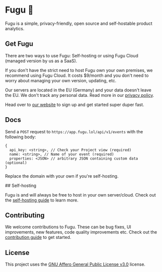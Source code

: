 # Fugu 🐡

Fugu is a simple, privacy-friendly, open source and self-hostable product analytics.


## Get Fugu
There are two ways to use Fugu: Self-hosting or using Fugu Cloud (managed version by us as a SaaS). 

If you don't have the strict need to host Fugu own your own premises, we recommend using Fugu Cloud. It costs $9/month and you don't need to worry about managing your own version, updating, etc.

Our servers are located in the EU (Germany) and your data doesn't leave the EU. We don't track any personal data. Read more in our [privacy policy](https://fugu.lol/legal/privacy).

Head over to [our website](https://fugu.lol) to sign up and get started super duper fast.


## Docs

Send a `POST` request to `https://app.fugu.lol/api/v1/events` with the following body:

```
{
  api_key: <string>, // Check your Project view (required)
  name: <string>, // Name of your event (required)
  properties: <JSON> // arbitrary JSON containing custom data (optional)
}
```

Replace the domain with your own if you're self-hosting.

## Self-hosting

Fugu is and will always be free to host in your own server/cloud. Check out the [self-hosting guide](/blob/main/SELFHOSTING.md) to learn more.

## Contributing

We welcome contributions to Fugu. These can be bug fixes, UI improvements, new features, code quality improvements etc. Check out the [contribution guide](/blob/main/CONTRIBUTING.md) to get started.

## License

This project uses the [GNU Affero General Public License v3.0](https://github.com/mapzy/mapzy/blob/main/LICENSE) license.